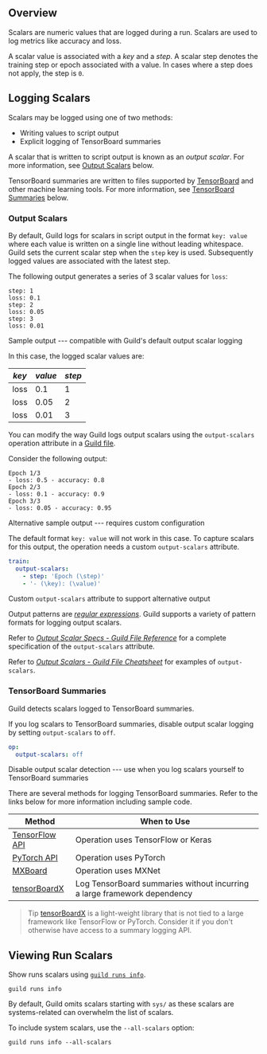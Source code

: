 <!-- -*- eval:(visual-line-mode 1) -*- -->

<div data-theme-toc="true"></div>
<div data-guild-docs="true"></div>

## Overview

Scalars are numeric values that are logged during a run. Scalars are used to log metrics like accuracy and loss.

A scalar value is associated with a *key* and a *step*. A scalar step denotes the training step or epoch associated with a value. In cases where a step does not apply, the step is `0`.

## Logging Scalars

Scalars may be logged using one of two methods:

- Writing values to script output
- Explicit logging of TensorBoard summaries

A scalar that is written to script output is known as an *output scalar*. For more information, see [Output Scalars](#output-scalars) below.

TensorBoard summaries are written to files supported by [TensorBoard](https://www.tensorflow.org/tensorboard) and other machine learning tools. For more information, see [TensorBoard Summaries](#tensorboard-summaries) below.

### Output Scalars

By default, Guild logs for scalars in script output in the format `key: value` where each value is written on a single line without leading whitespace. Guild sets the current scalar step when the `step` key is used. Subsequently logged values are associated with the latest step.

The following output generates a series of 3 scalar values for `loss`:

``` output
step: 1
loss: 0.1
step: 2
loss: 0.05
step: 3
loss: 0.01
```

<span data-guild-class="caption">Sample output --- compatible with Guild's default output scalar logging</span>

In this case, the logged scalar values are:

| *key* | *value* | *step* |
|------|-------|------|
| loss | 0.1   | 1    |
| loss | 0.05  | 2    |
| loss | 0.01  | 3    |

You can modify the way Guild logs output scalars using the `output-scalars` operation attribute in a [Guild file](/term/guildfile).

Consider the following output:

``` output
Epoch 1/3
- loss: 0.5 - accuracy: 0.8
Epoch 2/3
- loss: 0.1 - accuracy: 0.9
Epoch 3/3
- loss: 0.05 - accuracy: 0.95
```

<span data-guild-class="caption">Alternative sample output --- requires custom configuration</span>

The default format `key: value` will not work in this case. To capture scalars for this output, the operation needs a custom `output-scalars` attribute.

``` yaml
train:
  output-scalars:
    - step: 'Epoch (\step)'
    - '- (\key): (\value)'
```

<span data-guild-class="caption">Custom `output-scalars` attribute to support alternative output</span>

Output patterns are [*regular expressions*](https://docs.python.org/library/re.html#regular-expression-syntax). Guild supports a variety of pattern formats for logging output scalars.

Refer to [*Output Scalar Specs - Guild File Reference*](/t/reference-guild-file/197#output-scalar-specs) for a complete specification of the `output-scalars` attribute.

Refer to [*Output Scalars - Guild File Cheatsheet*](/t/cheatsheet-guild-file/192#output-scalars) for examples of `output-scalars`.

### TensorBoard Summaries

Guild detects scalars logged to TensorBoard summaries.

If you log scalars to TensorBoard summaries, disable output scalar logging by setting `output-scalars` to `off`.

``` yaml
op:
  output-scalars: off
```

<span data-guild-class="caption">Disable output scalar detection --- use when you log scalars yourself to TensorBoard summaries</span>

There are several methods for logging TensorBoard summaries. Refer to the links below for more information including sample code.

| Method | When to Use |
|-|-|
| [TensorFlow API](https://www.tensorflow.org/api_docs/python/tf/summary) | Operation uses TensorFlow or Keras |
| [PyTorch API](https://pytorch.org/docs/stable/tensorboard.html) | Operation uses PyTorch |
| [MXBoard](https://github.com/awslabs/mxboard) | Operation uses MXNet |
| [tensorBoardX](https://github.com/lanpa/tensorboardX) | Log TensorBoard summaries without incurring a large framework dependency |

> <span data-guild-class="callout tip">Tip</span> [tensorBoardX](https://github.com/lanpa/tensorboardX) is a light-weight library that is not tied to a large framework like TensorFlow or PyTorch. Consider it if you don't otherwise have access to a summary logging API.

## Viewing Run Scalars

Show runs scalars using [`guild runs info`](/commands/runs-info).

``` command
guild runs info
```

By default, Guild omits scalars starting with `sys/` as these scalars are systems-related can overwhelm the list of scalars.

To include system scalars, use the `--all-scalars` option:

``` command
guild runs info --all-scalars
```
